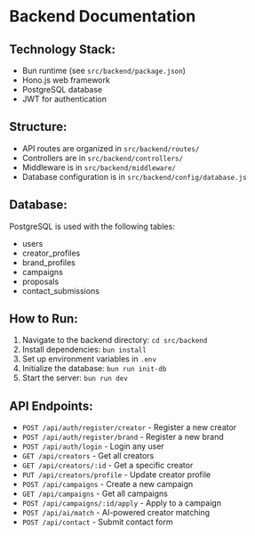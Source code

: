 # Backend Documentation

## Technology Stack:
- Bun runtime (see `src/backend/package.json`)
- Hono.js web framework
- PostgreSQL database
- JWT for authentication

## Structure:
- API routes are organized in `src/backend/routes/`
- Controllers are in `src/backend/controllers/`
- Middleware is in `src/backend/middleware/`
- Database configuration is in `src/backend/config/database.js`

## Database:
PostgreSQL is used with the following tables:
- users
- creator_profiles
- brand_profiles
- campaigns
- proposals
- contact_submissions

## How to Run:
1. Navigate to the backend directory: `cd src/backend`
2. Install dependencies: `bun install`
3. Set up environment variables in `.env`
4. Initialize the database: `bun run init-db`
5. Start the server: `bun run dev`

## API Endpoints:
- `POST /api/auth/register/creator` - Register a new creator
- `POST /api/auth/register/brand` - Register a new brand
- `POST /api/auth/login` - Login any user
- `GET /api/creators` - Get all creators
- `GET /api/creators/:id` - Get a specific creator
- `PUT /api/creators/profile` - Update creator profile
- `POST /api/campaigns` - Create a new campaign
- `GET /api/campaigns` - Get all campaigns
- `POST /api/campaigns/:id/apply` - Apply to a campaign
- `POST /api/ai/match` - AI-powered creator matching
- `POST /api/contact` - Submit contact form